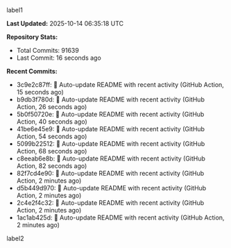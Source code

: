 
label1 
<!-- ACTIVITY_START -->
**Last Updated:** 2025-10-14 06:35:18 UTC

**Repository Stats:**
- Total Commits: 91639
- Last Commit: 16 seconds ago

**Recent Commits:**
- 3c9e2c87ff: 🤖 Auto-update README with recent activity (GitHub Action, 15 seconds ago)
- b9db3f780d: 🤖 Auto-update README with recent activity (GitHub Action, 26 seconds ago)
- 5b0f50720e: 🤖 Auto-update README with recent activity (GitHub Action, 40 seconds ago)
- 41be6e45e9: 🤖 Auto-update README with recent activity (GitHub Action, 54 seconds ago)
- 5099b22512: 🤖 Auto-update README with recent activity (GitHub Action, 68 seconds ago)
- c8eeab6e8b: 🤖 Auto-update README with recent activity (GitHub Action, 82 seconds ago)
- 82f7cd4e90: 🤖 Auto-update README with recent activity (GitHub Action, 2 minutes ago)
- d5b449d970: 🤖 Auto-update README with recent activity (GitHub Action, 2 minutes ago)
- 2c4e2f4c32: 🤖 Auto-update README with recent activity (GitHub Action, 2 minutes ago)
- 1ac1ab425d: 🤖 Auto-update README with recent activity (GitHub Action, 2 minutes ago)
<!-- ACTIVITY_END -->

label2
